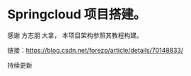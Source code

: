 # Springcloud 项目搭建。
感谢  方志朋 大拿， 本项目架构参照其教程构建。



链接：https://blog.csdn.net/forezp/article/details/70148833/




持续更新
